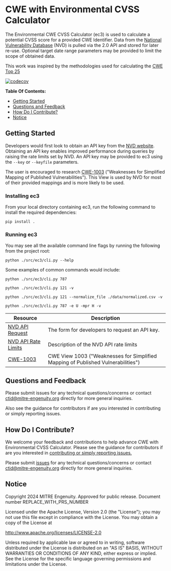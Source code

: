 # CWE with Environmental CVSS Calculator

The Environmental CWE CVSS Calculator (ec3) is used to calculate a potential CVSS score for a provided CWE
Identifier. Data from the [National Vulnerability Database](https://nvd.nist.gov/) (NVD) is pulled via the 2.0 API and
stored for later re-use. Optional target date range parameters may be provided to limit the scope of obtained data.

This work was inspired by the methodologies used for calculating the
[CWE Top 25](https://cwe.mitre.org/top25/archive/2023/2023_methodology.html)

[![codecov](https://codecov.io/gh/center-for-threat-informed-defense/cwe-calculator/graph/badge.svg?token=3RTp6e74Oh)](https://codecov.io/gh/center-for-threat-informed-defense/cwe-calculator)

**Table Of Contents:**

- [Getting Started](#getting-started)
- [Questions and Feedback](#questions-and-feedback)
- [How Do I Contribute?](#how-do-i-contribute)
- [Notice](#notice)

<!-- - [Getting Involved](#getting-involved) -->

## Getting Started

Developers would first look to obtain an API key from
the [NVD website](https://nvd.nist.gov/developers/request-an-api-key).
Obtaining an API key enables improved performance during queries by raising the rate limits set by NVD.
An API key may be provided to ec3 using the `--key` or `--keyfile` parameters.

The user is encouraged to research [CWE-1003](https://cwe.mitre.org/data/definitions/1003.html)
("Weaknesses for Simplified Mapping of Published Vulnerabilities"). This View is used by NVD for most of their
provided mappings and is more likely to be used.

### Installing ec3

From your local directory containing ec3, run the following command to install the required dependencies:

`pip install .`

### Running ec3

You may see all the available command line flags by running the following from the project root:

`python ./src/ec3/cli.py --help`

Some examples of common commands would include:

`python ./src/ec3/cli.py 787`

`python ./src/ec3/cli.py 121 -v`

`python ./src/ec3/cli.py 121 --normalize_file ./data/normalized.csv -v`

`python ./src/ec3/cli.py 787 -e U -mpr H -v`

| Resource                                                                        | Description                                                                      |
|---------------------------------------------------------------------------------|----------------------------------------------------------------------------------|
| [NVD API Request](https://nvd.nist.gov/developers/request-an-api-key)           | The form for developers to request an API key.                                   |
| [NVD API Rate Limits](https://nvd.nist.gov/developers/start-here#divRateLimits) | Description of the NVD API rate limits                                           |
| [CWE-1003](https://cwe.mitre.org/data/definitions/1003.html)                    | CWE View 1003 ("Weaknesses for Simplified Mapping of Published Vulnerabilities") |

<!--
## Getting Involved

There are several ways that you can get involved with this project and help
advance threat-informed defense:

- **Way to get involved 1.** 
- **Way to get involved 2.** Contribute to the [nvdlib](https://github.com/Vehemont/nvdlib) project.
-->

## Questions and Feedback

Please submit issues for any technical questions/concerns or contact
[ctid@mitre-engenuity.org](mailto:ctid@mitre-engenuity.org?subject=Question%20about%20cwe-calculator)
directly for more general inquiries.

Also see the guidance for contributors if are you interested in contributing or simply
reporting issues.

## How Do I Contribute?

We welcome your feedback and contributions to help advance
CWE with Environmental CVSS Calculator. Please see the guidance for contributors if are you
interested in [contributing or simply reporting issues.](/CONTRIBUTING.md)

Please submit
[issues](https://github.com/center-for-threat-informed-defense/cwe-calculator/issues) for
any technical questions/concerns or contact
[ctid@mitre-engenuity.org](mailto:ctid@mitre-engenuity.org?subject=subject=Question%20about%20cwe-calculator)
directly for more general inquiries.

## Notice

<!-- TODO Add PRS prior to publication. -->

Copyright 2024 MITRE Engenuity. Approved for public release. Document number REPLACE_WITH_PRS_NUMBER

Licensed under the Apache License, Version 2.0 (the "License"); you may not use this
file except in compliance with the License. You may obtain a copy of the License at

http://www.apache.org/licenses/LICENSE-2.0

Unless required by applicable law or agreed to in writing, software distributed under
the License is distributed on an "AS IS" BASIS, WITHOUT WARRANTIES OR CONDITIONS OF ANY
KIND, either express or implied. See the License for the specific language governing
permissions and limitations under the License.
